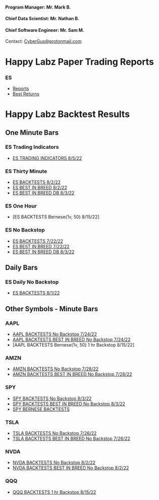 #### Program Manager: Mr. Mark B.
#### Chief Data Scientist: Mr. Nathan B.
#### Chief Software Engineer: Mr. Sam M.
Contact: CyberGus@protonmail.com

# Happy Labz Paper Trading Reports

### ES
- [Reports](Reports/ReportLanding.md)
- [Best Returns](https://www.youtube.com/watch?v=dQw4w9WgXcQ)

# Happy Labz Backtest Results

## One Minute Bars

### ES Trading Indicators
- [ES TRADING INDICATORS 8/5/22](ES/README_Trading_EU.md)

### ES Thirty Minute
- [ES BACKTESTS 8/2/22](ES/README.md)
- [ES BEST IN BREED 8/2/22](ES/README_BIB.md)
- [ES BEST IN BREED DB 8/3/22](ES/README_DB.md)

### ES One Hour
- [ES BACKTESTS Bernese(1v, 50) 8/15/22]

### ES No Backstop
- [ES BACKTESTS 7/22/22](ES_Unlimited/README.md)
- [ES BEST IN BREED 7/22/22](ES_Unlimited/README_BIB.md)
- [ES BEST IN BREED DB 8/3/22](ES/README_DB.md)

## Daily Bars

### ES Daily No Backstop
- [ES BACKTESTS 8/1/22](ES1y1d/README.md)


## Other Symbols - Minute Bars

### AAPL
- [AAPL BACKTESTS No Backstop 7/24/22](AAPL_Unlimited/README.md)
- [AAPL BACKTESTS BEST IN BREED No Backstop 7/24/22](AAPL_Unlimited/README_BIB.md)
- [AAPL BACKTESTS Bernese(1v, 50) 1 hr Backstop 8/15/22]

### AMZN
- [AMZN BACKTESTS No Backstop 7/28/22](AMZN_Unlimited/README.md)
- [AMZN BACKTESTS BEST IN BREED No Backstop 7/28/22](AMZN_Unlimited/README_BIB.md)

### SPY
- [SPY BACKTESTS No Backstop 8/3/22](SPY_Unlimited/README.md)
- [SPY BACKTESTS BEST IN BREED No Backstop 8/3/22](SPY_Unlimited/README_BIB.md)
- [SPY BERNESE BACKTESTS](SPY/NEWSPY.md)

### TSLA
- [TSLA BACKTESTS No Backstop 7/26/22](TSLA_Unlimited/README.md)
- [TSLA BACKTESTS BEST IN BREED No Backstop 7/26/22](TSLA_Unlimited/README_BIB.md)

### NVDA
- [NVDA BACKTESTS No Backstop 8/2/22](NVDA_Unlimited/README.md)
- [NVDA BACKTESTS BEST IN BREED No Backstop 8/2/22](NVDA_Unlimited/README_BIB.md)

### QQQ
- [QQQ BACKTESTS 1 hr Backstop 8/15/22]()